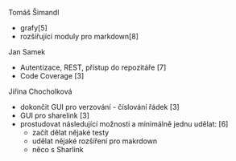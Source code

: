 Tomáš Šimandl
- grafy[5]
- rozšiřující moduly pro markdown[8]

Jan Samek
- Autentizace, REST, přístup do repozitáře [7]
- Code Coverage [3]

Jiřina Chocholková
- dokončit GUI pro verzování - číslování řádek [3]
- GUI pro sharelink [3]
- prostudovat následující možnosti a minimálně jednu udělat: [6]
  * začít dělat nějaké testy
  * udělat nějaké rozšíření pro makrdown
  * něco s Sharlink
